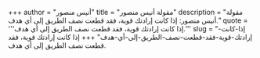 +++
author = "أنيس منصور"
title = "مقولة أنيس منصور"
description = "مقولة أنيس منصور: إذا كانت إرادتك قوية، فقد قطعت نصف الطريق إلى أي هدف."
quote = '''إذا كانت إرادتك قوية، فقد قطعت نصف الطريق إلى أي هدف.''' 
slug = "إذا-كانت-إرادتك-قوية-فقد-قطعت-نصف-الطريق-إلى-أي-هدف"
+++
إذا كانت إرادتك قوية، فقد قطعت نصف الطريق إلى أي هدف.
